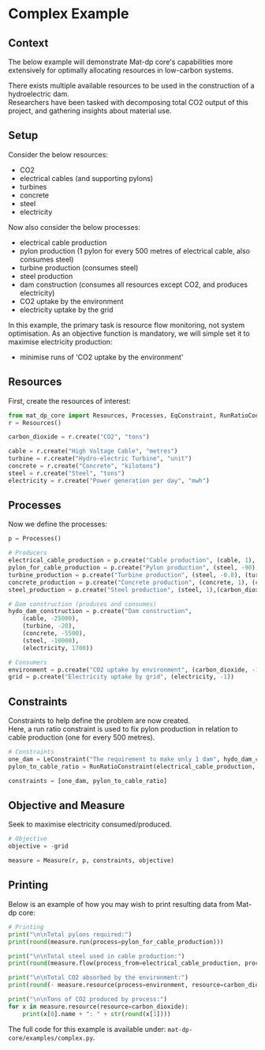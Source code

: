 # **Complex Example**

## **Context**

The below example will demonstrate Mat-dp core's capabilities more extensively for optimally allocating resources in low-carbon systems.

There exists multiple available resources to be used in the construction of a hydroelectric dam.  
Researchers have been tasked with decomposing total CO2 output of this project, and gathering insights about material use.

## **Setup**

Consider the below resources:

* CO2
* electrical cables (and supporting pylons)
* turbines
* concrete
* steel
* electricity

Now also consider the below processes:

* electrical cable production
* pylon production (1 pylon for every 500 metres of electrical cable, also consumes steel)
* turbine production (consumes steel)
* steel production
* dam construction (consumes all resources except CO2, and produces electricity)
* CO2 uptake by the environment
* electricity uptake by the grid

In this example, the primary task is resource flow monitoring, not system optimisation. As an objective function is mandatory, we will simple set it to maximise electricity production:

* minimise runs of 'CO2 uptake by the environment'

## **Resources**

First, create the resources of interest:

```py
from mat_dp_core import Resources, Processes, EqConstraint, RunRatioConstraint, GeConstraint, LeConstraint, Measure
r = Resources()

carbon_dioxide = r.create("CO2", "tons")

cable = r.create("High Voltage Cable", "metres")
turbine = r.create("Hydro-electric Turbine", "unit")
concrete = r.create("Concrete", "kilotons")
steel = r.create("Steel", "tons")
electricity = r.create("Power generation per day", "mwh")

```

## **Processes**

Now we define the processes:

```py
p = Processes()

# Producers
electrical_cable_production = p.create("Cable production", (cable, 1), (carbon_dioxide, 0.2))
pylon_for_cable_production = p.create("Pylon production", (steel, -90), (carbon_dioxide, 0.5))
turbine_production = p.create("Turbine production", (steel, -0.8), (turbine, 1), (carbon_dioxide, 0.7))
concrete_production = p.create("Concrete production", (concrete, 1), (carbon_dioxide, 1200))
steel_production = p.create("Steel production", (steel, 1),(carbon_dioxide, 2))

# Dam construction (produces and consumes)
hydo_dam_construction = p.create("Dam construction", 
    (cable, -25000), 
    (turbine, -20), 
    (concrete, -5500), 
    (steel, -10000), 
    (electricity, 1700))

# Consumers
environment = p.create("CO2 uptake by environment", (carbon_dioxide, -1))
grid = p.create("Electricity uptake by grid", (electricity, -1))

```

## **Constraints**

Constraints to help define the problem are now created.  
Here, a run ratio constraint is used to fix pylon production in relation to cable production (one for every 500 metres).

```py
# Constraints
one_dam = LeConstraint("The requirement to make only 1 dam", hydo_dam_construction, 1)
pylon_to_cable_ratio = RunRatioConstraint(electrical_cable_production, pylon_for_cable_production, 500, "Fixed run ratio of power cables to power pylons")

constraints = [one_dam, pylon_to_cable_ratio]
```

## **Objective and Measure**

Seek to maximise electricity consumed/produced.

```py
# Objective
objective = -grid

measure = Measure(r, p, constraints, objective)
```


## **Printing**

Below is an example of how you may wish to print resulting data from Mat-dp core:

```py
# Printing
print("\n\nTotal pylons required:")
print(round(measure.run(process=pylon_for_cable_production)))

print("\n\nTotal steel used in cable production:")
print(round(measure.flow(process_from=electrical_cable_production, process_to=hydo_dam_construction, resource=cable)))

print("\n\nTotal CO2 absorbed by the environment:")
print(round(- measure.resource(process=environment, resource=carbon_dioxide)))

print("\n\nTons of CO2 produced by process:")
for x in measure.resource(resource=carbon_dioxide):
    print(x[0].name + ": " + str(round(x[1])))
```

The full code for this example is available under: `mat-dp-core/examples/complex.py`.
